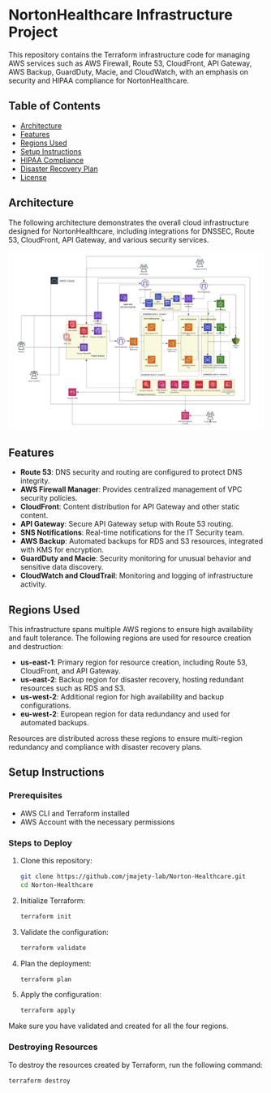# NortonHealthcare Infrastructure Project

This repository contains the Terraform infrastructure code for managing AWS services such as AWS Firewall, Route 53, CloudFront, API Gateway, AWS Backup, GuardDuty, Macie, and CloudWatch, with an emphasis on security and HIPAA compliance for NortonHealthcare.

## Table of Contents
- [Architecture](#architecture)
- [Features](#features)
- [Regions Used](#regions-used)
- [Setup Instructions](#setup-instructions)
- [HIPAA Compliance](#hipaa-compliance)
- [Disaster Recovery Plan](#disaster-recovery-plan)
- [License](#license)

## Architecture

The following architecture demonstrates the overall cloud infrastructure designed for NortonHealthcare, including integrations for DNSSEC, Route 53, CloudFront, API Gateway, and various security services.

![NortonHealthcare Architecture](NortonHealthcare.jpeg)

## Features
- **Route 53**: DNS security and routing are configured to protect DNS integrity.
- **AWS Firewall Manager**: Provides centralized management of VPC security policies.
- **CloudFront**: Content distribution for API Gateway and other static content.
- **API Gateway**: Secure API Gateway setup with Route 53 routing.
- **SNS Notifications**: Real-time notifications for the IT Security team.
- **AWS Backup**: Automated backups for RDS and S3 resources, integrated with KMS for encryption.
- **GuardDuty and Macie**: Security monitoring for unusual behavior and sensitive data discovery.
- **CloudWatch and CloudTrail**: Monitoring and logging of infrastructure activity.

## Regions Used

This infrastructure spans multiple AWS regions to ensure high availability and fault tolerance. The following regions are used for resource creation and destruction:

- **us-east-1**: Primary region for resource creation, including Route 53, CloudFront, and API Gateway.
- **us-east-2**: Backup region for disaster recovery, hosting redundant resources such as RDS and S3.
- **us-west-2**: Additional region for high availability and backup configurations.
- **eu-west-2**: European region for data redundancy and used for automated backups.

Resources are distributed across these regions to ensure multi-region redundancy and compliance with disaster recovery plans.

## Setup Instructions

### Prerequisites
- AWS CLI and Terraform installed
- AWS Account with the necessary permissions

### Steps to Deploy
1. Clone this repository:
    ```bash
    git clone https://github.com/jmajety-lab/Norton-Healthcare.git
    cd Norton-Healthcare
    ```
2. Initialize Terraform:
    ```bash
    terraform init
    ```
3. Validate the configuration:
    ```bash
    terraform validate
    ```
4. Plan the deployment:
    ```bash
    terraform plan
    ```
5. Apply the configuration:
    ```bash
    terraform apply
    ```

Make sure you have validated and created for all the four regions.

### Destroying Resources

To destroy the resources created by Terraform, run the following command:

```bash
terraform destroy
```